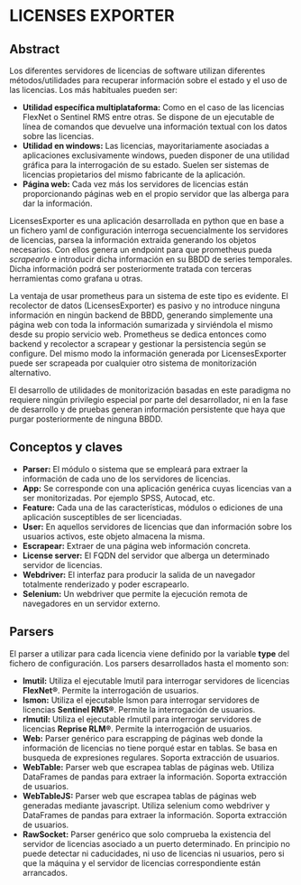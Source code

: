 LICENSES EXPORTER
=================

Abstract
--------

 Los diferentes servidores de licencias de software utilizan diferentes métodos/utilidades para recuperar información sobre el estado y el uso de las licencias. Los más habituales pueden ser:
- **Utilidad específica multiplataforma:** Como en el caso de las licencias FlexNet o Sentinel RMS entre otras. Se dispone de un ejecutable de línea de comandos que devuelve una información textual con los datos sobre las licencias.
- **Utilidad en windows:** Las licencias, mayoritariamente asociadas a aplicaciones exclusivamente windows, pueden disponer de una utilidad gráfica para la interrogación de su estado. Suelen ser sistemas de licencias propietarios del mismo fabricante de la aplicación.
- **Página web:** Cada vez más los servidores de licencias están proporcionando páginas web en el propio servidor que las alberga para dar la información.

LicensesExporter es una aplicación desarrollada en python que en base a un fichero yaml de configuración interroga secuencialmente los servidores de licencias, parsea la información extraida generando los objetos necesarios. Con ellos genera un endpoint para que prometheus pueda *scrapearlo* e introducir dicha información en su BBDD de series temporales. Dicha información podrá ser posteriormente tratada con terceras herramientas como grafana u otras.

La ventaja de usar prometheus para un sistema de este tipo es evidente. El recolector de datos (LicensesExporter) es pasivo y no introduce ninguna información en ningún backend de BBDD, generando simplemente una página web con toda la información sumarizada y sirviéndola el mismo desde su propio servicio web. Prometheus se dedica entonces como backend y recolector a scrapear y gestionar la persistencia según se configure. Del mismo modo la información generada por LicensesExporter puede ser scrapeada por cualquier otro sistema de monitorización alternativo.

El desarrollo de utilidades de monitorización basadas en este paradigma no requiere ningún privilegio especial por parte del desarrollador, ni en la fase de desarrollo y de pruebas generan información persistente que haya que purgar posteriormente de ninguna BBDD.

Conceptos y claves
------------------
- **Parser:** El módulo o sistema que se empleará para extraer la información de cada uno de los servidores de licencias.
- **App:** Se corresponde con una aplicación genérica cuyas licencias van a ser monitorizadas. Por ejemplo SPSS, Autocad, etc.
- **Feature:** Cada una de las características, módulos o ediciones de una aplicación susceptibles de ser licenciadas.
- **User:** En aquellos servidores de licencias que dan información sobre los usuarios activos, este objeto almacena la misma.
- **Escrapear:** Extraer de una página web información concreta.
-  **License server:** El FQDN del servidor que alberga un determinado servidor de licencias.
-  **Webdriver:** El interfaz para producir la salida de un navegador totalmente renderizado y poder escrapearlo.
-  **Selenium:** Un webdriver que permite la ejecución remota de navegadores en un servidor externo.

Parsers
-------
El parser a utilizar para cada licencia viene definido por la variable **type** del fichero de configuración. Los parsers desarrollados hasta el momento son:
- **lmutil:** Utiliza el ejecutable lmutil para interrogar servidores de licencias **FlexNet®**. Permite la interrogación de usuarios.
- **lsmon:** Utiliza el ejecutable lsmon para interrogar servidores de licencias **Sentinel RMS®**. Permite la interrogación de usuarios.
- **rlmutil:** Utiliza el ejecutable rlmutil para interrogar servidores de licencias **Reprise RLM®**. Permite la interrogación de usuarios.
- **Web:** Parser genérico para escrapping de páginas web donde  la información de licencias no tiene porqué estar en tablas. Se basa en busqueda de expresiones regulares. Soporta extracción de usuarios.
- **WebTable:** Parser web que escrapea tablas de páginas web. Utiliza DataFrames de pandas para extraer la información. Soporta extracción de usuarios.
- **WebTableJS:** Parser web que escrapea tablas de páginas web generadas mediante javascript. Utiliza selenium como webdriver y DataFrames de pandas para extraer la información. Soporta extracción de usuarios.
- **RawSocket:** Parser genérico que solo comprueba la existencia del servidor de licencias asociado a un puerto determinado. En principio no puede detectar ni caducidades, ni uso de licencias ni usuarios, pero si que la máquina y el servidor de licencias correspondiente están arrancados.
